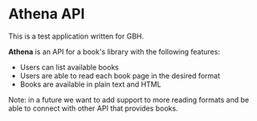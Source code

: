 Athena API
==================

This is a test application written for GBH.

__Athena__ is an API for a book's library with the following features:

* Users can list available books
* Users are able to read each book page in the desired format
* Books are available in plain text and HTML

Note: in a future we want to add support to more reading formats and be able to connect with other API that provides books.